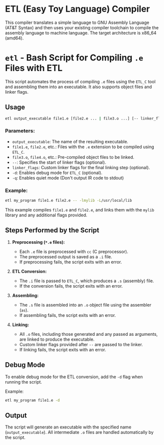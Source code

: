 # ETL (Easy Toy Language) Compiler

This compiler translates a simple language to GNU Assembly Language (AT&T Syntax) and then uses your existing compiler toolchain
to compile the assembly language to machine language. The target architecture is x86_64 (amd64).


# `etl` - Bash Script for Compiling `.e` Files with ETL

This script automates the process of compiling `.e` files using the `ETL_C` tool and assembling them into an executable. It also supports object files and linker flags.

## Usage

```bash
etl output_executable file1.e [file2.e ... | file3.o ...] [-- linker_flags] [-d] -[q]
```

### Parameters:
- `output_executable`: The name of the resulting executable.
- `file1.e`, `file2.e`, etc.: Files with the `.e` extension to be compiled using `ETL_C`.
- `file3.o`, `file4.o`, etc.: Pre-compiled object files to be linked.
- `--`: Specifies the start of linker flags (optional).
- `linker_flags`: Custom linker flags for the final linking step (optional).
- `-d`: Enables debug mode for `ETL_C` (optional).
- `-q`: Enables quiet mode (Don't output IR code to stdout)

### Example:
```bash
etl my_program file1.e file2.e -- -lmylib -L/usr/local/lib
```

This example compiles `file1.e` and `file2.e`, and links them with the `mylib` library and any additional flags provided.

## Steps Performed by the Script

1. **Preprocessing (`*.e` files):**
   - Each `.e` file is preprocessed with `cc` (C preprocessor).
   - The preprocessed output is saved as a `.i` file.
   - If preprocessing fails, the script exits with an error.

2. **ETL Conversion:**
   - The `.i` file is passed to `ETL_C`, which produces a `.s` (assembly) file.
   - If the conversion fails, the script exits with an error.

3. **Assembling:**
   - The `.s` file is assembled into an `.o` object file using the assembler (`as`).
   - If assembling fails, the script exits with an error.

4. **Linking:**
   - All `.o` files, including those generated and any passed as arguments, are linked to produce the executable.
   - Custom linker flags provided after `--` are passed to the linker.
   - If linking fails, the script exits with an error.

## Debug Mode

To enable debug mode for the ETL conversion, add the `-d` flag when running the script.

Example:
```bash
etl my_program file1.e -d
```

## Output

The script will generate an executable with the specified name (`output_executable`). All intermediate `.o` files are handled automatically by the script.
